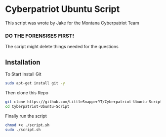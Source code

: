 # Cyberpatriot Ubuntu Script 
This script was wrote by Jake for the Montana Cyberpatriot Team
### DO THE FORENSISES FIRST!
The script might delete things needed for the questions
## Installation
To Start Install Git
``` bash
sudo apt-get install git -y
```
Then clone this Repo
``` bash
git clone https://github.com/LittleSnapperYT/Cyberpatriot-Ubuntu-Script/
cd Cyberpatriot-Ubuntu-Script
```
Finally run the script
``` bash
chmod +x ./script.sh
sudo ./script.sh
```
